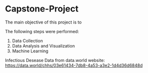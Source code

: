 # Capstone-Project
The main objective of this project is to 

The following steps were performed:
1. Data Collection
2. Data Analysis and Visualization
3. Machine Learning

Infectious Desease Data from data.world website: https://data.world/chhs/03e61434-7db8-4a53-a3e2-1d4d36d6848d
